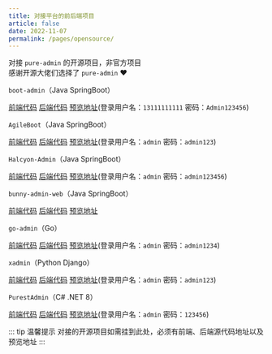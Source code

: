 ```yaml
---
title: 对接平台的前后端项目
article: false
date: 2022-11-07
permalink: /pages/opensource/
---
```


对接 `pure-admin` 的开源项目，非官方项目  
感谢开源大佬们选择了 `pure-admin` ❤️

`boot-admin`（Java SpringBoot）

[前端代码](https://github.com/hb0730/boot-admin-ui) [后端代码](https://github.com/hb0730/boot-admin) [预览地址](https://boot-admin.hb0730.com)(登录用户名：`13111111111` 密码：`Admin123456`)

`AgileBoot`（Java SpringBoot）

[前端代码](https://github.com/valarchie/AgileBoot-Front-End) [后端代码](https://github.com/valarchie/AgileBoot-Back-End) [预览地址](http://www.agileboot.cc)(登录用户名：`admin` 密码：`admin123`)

`Halcyon-Admin`（Java SpringBoot）

[前端代码](https://github.com/hhfb8848/halcyon-admin-ui) [后端代码](https://github.com/hhfb8848/halcyon-springboot) [预览地址](http://36.111.172.53:8848)(登录用户名：`admin` 密码：`admin123456`)

`bunny-admin-web`（Java SpringBoot）

[前端代码](https://gitee.com/BunnyBoss/bunny-admin-web) [后端代码](https://gitee.com/BunnyBoss/bunny-admin-server) [预览地址](http://z-bunny.cn/)

`go-admin`（Go）

[前端代码](https://github.com/anerg2046/go-admin-front) [后端代码](https://github.com/anerg2046/go-admin-server) [预览地址](https://admin.fabraze.com/)(登录用户名：`admin` 密码：`admin1234`)

`xadmin`（Python Django）

[前端代码](https://github.com/nineaiyu/xadmin-client) [后端代码](https://github.com/nineaiyu/xadmin-server) [预览地址](https://xadmin.dvcloud.xin/)(登录用户名：`admin` 密码：`admin123`)

`PurestAdmin`（C# .NET 8）

[前端代码](https://gitee.com/dymproject/purest-admin/tree/main/client-vue) [后端代码](https://gitee.com/dymproject/purest-admin/tree/main/api) [预览地址](http://www.purestadmin.com)(登录用户名：`admin` 密码：`123456`)

::: tip 温馨提示
对接的开源项目如需挂到此处，必须有前端、后端源代码地址以及预览地址
:::

